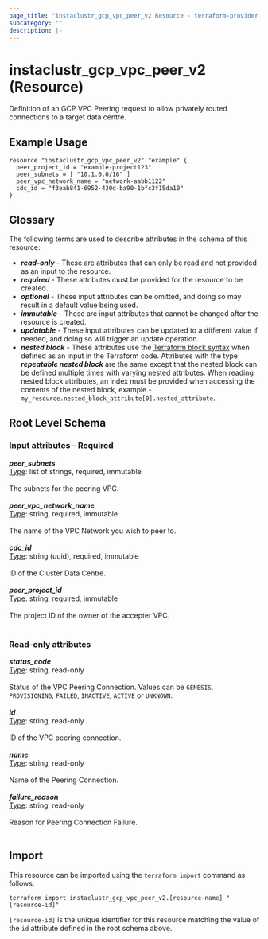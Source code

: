 ```yaml
---
page_title: "instaclustr_gcp_vpc_peer_v2 Resource - terraform-provider-instaclustr"
subcategory: ""
description: |-
---
```


# instaclustr_gcp_vpc_peer_v2 (Resource)
Definition of an GCP VPC Peering request to allow privately routed connections to a target data centre.
## Example Usage
```
resource "instaclustr_gcp_vpc_peer_v2" "example" {
  peer_project_id = "example-project123"
  peer_subnets = [ "10.1.0.0/16" ]
  peer_vpc_network_name = "network-aabb1122"
  cdc_id = "f3eab841-6952-430d-ba90-1bfc3f15da10"
}
```
## Glossary
The following terms are used to describe attributes in the schema of this resource:
- **_read-only_** - These are attributes that can only be read and not provided as an input to the resource.
- **_required_** - These attributes must be provided for the resource to be created.
- **_optional_** - These input attributes can be omitted, and doing so may result in a default value being used.
- **_immutable_** - These are input attributes that cannot be changed after the resource is created.
- **_updatable_** - These input attributes can be updated to a different value if needed, and doing so will trigger an update operation.
- **_nested block_** - These attributes use the [Terraform block syntax](https://www.terraform.io/language/attr-as-blocks) when defined as an input in the Terraform code. Attributes with the type **_repeatable nested block_** are the same except that the nested block can be defined multiple times with varying nested attributes. When reading nested block attributes, an index must be provided when accessing the contents of the nested block, example - `my_resource.nested_block_attribute[0].nested_attribute`.
## Root Level Schema
### Input attributes - Required
*___peer_subnets___*<br>
<ins>Type</ins>: list of strings, required, immutable<br>
<br>The subnets for the peering VPC.<br><br>
*___peer_vpc_network_name___*<br>
<ins>Type</ins>: string, required, immutable<br>
<br>The name of the VPC Network you wish to peer to.<br><br>
*___cdc_id___*<br>
<ins>Type</ins>: string (uuid), required, immutable<br>
<br>ID of the Cluster Data Centre.<br><br>
*___peer_project_id___*<br>
<ins>Type</ins>: string, required, immutable<br>
<br>The project ID of the owner of the accepter VPC.<br><br>
### Read-only attributes
*___status_code___*<br>
<ins>Type</ins>: string, read-only<br>
<br>Status of the VPC Peering Connection. Values can be `GENESIS`, `PROVISIONING`, `FAILED`, `INACTIVE`, `ACTIVE` or `UNKNOWN`.<br><br>
*___id___*<br>
<ins>Type</ins>: string, read-only<br>
<br>ID of the VPC peering connection.<br><br>
*___name___*<br>
<ins>Type</ins>: string, read-only<br>
<br>Name of the Peering Connection.<br><br>
*___failure_reason___*<br>
<ins>Type</ins>: string, read-only<br>
<br>Reason for Peering Connection Failure.<br><br>
## Import
This resource can be imported using the `terraform import` command as follows:
```
terraform import instaclustr_gcp_vpc_peer_v2.[resource-name] "[resource-id]"
```
`[resource-id]` is the unique identifier for this resource matching the value of the `id` attribute defined in the root schema above.
